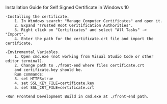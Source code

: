 Installation Guide for Self Signed Certificate in Windows 10

    -Installing the certificate.
        1. In Windows search: "Manage Computer Certificates" and open it.
        2. Expand "Trusted Root Ceritification Authorities".
        3. Right click on "Certificates" and select "All Tasks" -> "Import".
        4. Enter the path for the certificate.crt file and import the certificate.

    -Enviromental Variables.
        1. Open cmd.exe (not working from Visual Studio Code or other editor terminal). 
        2. Change path to ./front-end where files certificate.crt 
        and certificate.key should be.
        Run commands:
        3. set HTTPS=true
        4. set SSL_KEY_FILE=certificate.key
        5. set SSL_CRT_FILE=certificate.crt

    -Run Frontend Development Build in cmd.exe at ./front-end path.
    